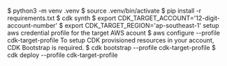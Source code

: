 $ python3 -m venv .venv
$ source .venv/bin/activate
$ pip install -r requirements.txt
$ cdk synth
$ export CDK_TARGET_ACCOUNT='12-digit-account-number'
$ export CDK_TARGET_REGION='ap-southeast-1'
setup aws credential profile for the target AWS acount
$ aws configure --profile cdk-target-profile
To setup CDK provisioned resources in your account, CDK Bootstrap is required.
$ cdk bootstrap --profile cdk-target-profile
$ cdk deploy --profile cdk-target-profile
